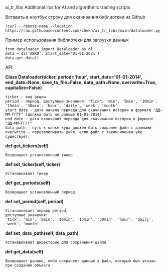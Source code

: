 ai_tr_libs
Additional libs for AI and algorithmic trading scripts


Вставить в ноутбук строку для скачивания библиотеки из Github
```
!curl --remote-name --location https://raw.githubusercontent.com/chekh/ai_tr_libs/main/dataloader.py
```

Пример использования библиотеки для загрузки данных
```
from dataloader import Dataloader as dl
data = dl('ABRD', start_date='01-01-2021')
data.get_data()
```

API:

**Class Dataloader(ticker, period='hour', start_date='01-01-2014', end_date=None, save_to_file=False, data_path=None, overwrite=True, capitalize=False)**

```
ticker - код акции 
period - период, доступные значения: 'tick', 'min', '5min', '10min', '15min', '30min', 'hour', 'daily', 'week', 'month'
start_date - дата начала периода для скачивания истории в формате "ДД-ММ-ГГГГ" (должна быть не раньше 01-01-2014)
end_date - дата окончания периода для скачивания истории в формате "ДД-ММ-ГГГГ"
data_path - путь к папке куда должен быть сохранен файл с данными
overwrite - перезаписывать файл, если файл с таким именем уже существует.
```

**def get_tickers(self)**
```
Возвращает установленный тикер 
```

**def set_ticker(self, ticker)**
```
Устанавливает тикер
```

**def get_periods(self)**
```
Возвращает установленный период 
```

**def set_period(self, period)**
```
Устанавливает период period, 
доступные значения: 
'tick', 'min', '5min', '10min', '15min', '30min', 'hour', 'daily', 'week', 'month'
```

**def set_data_path(self, data_path)**
```
Устанавливает директорию для сохранения файла
```

**def get_data(self)**
```
Возвращает данные, либо сохраняет данные в файл, который был указан при создании объекта
```
